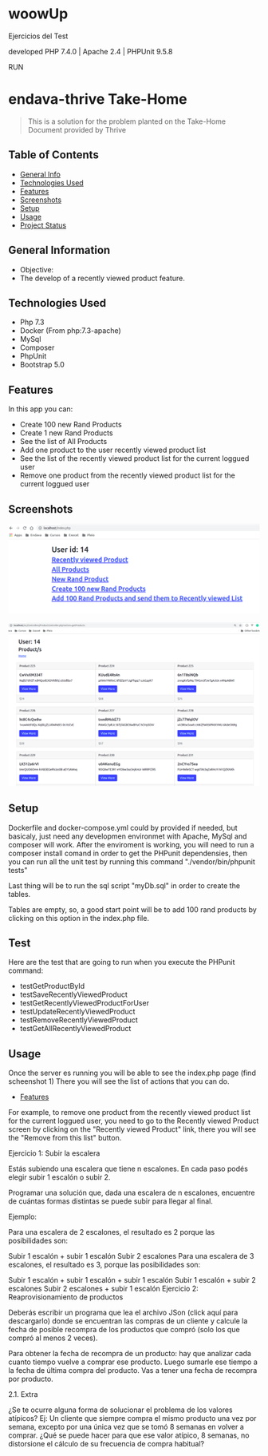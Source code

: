 # woowUp
Ejercicios del Test

developed PHP 7.4.0 | Apache 2.4 | PHPUnit 9.5.8

RUN

# endava-thrive Take-Home
> This is a solution for the problem planted on the Take-Home Document provided by Thrive
## Table of Contents
* [General Info](#general-information)
* [Technologies Used](#technologies-used)
* [Features](#features)
* [Screenshots](#screenshots)
* [Setup](#setup)
* [Usage](#usage)
* [Project Status](#project-status)
<!-- * [License](#license) -->
## General Information
- Objective:
- The develop of a recently viewed product feature.  

## Technologies Used
- Php 7.3
- Docker (From php:7.3-apache)
- MySql
- Composer
- PhpUnit
- Bootstrap 5.0

## Features
In this app you can:
- Create 100 new Rand Products
- Create 1 new Rand Products
- See the list of All Products
- Add one product to the user recently viewed product list
- See the list of the recently viewed product list for the current loggued user
- Remove one product from the recently viewed product list for the current loggued user


## Screenshots
![Screenshot 1](https://raw.githubusercontent.com/morimartin14/endava-thrive/master/assets/img/screenshots/1.png)

![Screenshot 2](https://raw.githubusercontent.com/morimartin14/endava-thrive/master/assets/img/screenshots/2.png)

## Setup
Dockerfile and docker-compose.yml could by provided if needed, but basicaly, just need any developmen environmet with Apache, MySql and composer will work.
After the enviroment is working, you will need to run a composer install comand in order to get the PHPunit dependensies, then you can run all the unit
test by running this command "./vendor/bin/phpunit tests"

Last thing will be to run the sql script "myDb.sql" in order to create the tables.

Tables are empty, so, a good start point will be to add 100 rand products by clicking on this option in the index.php file.

## Test
Here are the test that are going to run when you execute the PHPunit command:
- testGetProductById
- testSaveRecentlyViewedProduct
- testGetRecentlyViewedProductForUser
- testUpdateRecentlyViewedProduct
- testRemoveRecentlyViewedProduct
- testGetAllRecentlyViewedProduct

## Usage
Once the server es running you will be able to see the index.php page (find scheenshot 1)
There you will see the list of actions that you can do.
* [Features](#features)

For example, to remove one product from the recently viewed product list for the current loggued user, you need to go to the Recently viewed Product screen by
clicking on the "Recently viewed Product" link, there you will see the "Remove from this list" button.


Ejercicio 1: Subir la escalera

Estás subiendo una escalera que tiene n escalones. En cada paso podés elegir subir 1 escalón o subir 2.

Programar una solución que, dada una escalera de n escalones, encuentre de cuántas formas distintas se puede subir para llegar al final.

Ejemplo:

Para una escalera de 2 escalones, el resultado es 2 porque las posibilidades son:

Subir 1 escalón + subir 1 escalón
Subir 2 escalones
Para una escalera de 3 escalones, el resultado es 3, porque las posibilidades son:

Subir 1 escalón + subir 1 escalón + subir 1 escalón
Subir 1 escalón + subir 2 escalones
Subir 2 escalones + subir 1 escalón
Ejercicio 2: Reaprovisionamiento de productos

Deberás escribir un programa que lea el archivo JSon (click aquí para descargarlo) donde se encuentran las compras de un cliente y calcule la fecha de posible recompra de los productos que compró (solo los que compró al menos 2 veces).

Para obtener la fecha de recompra de un producto: hay que analizar cada cuanto tiempo vuelve a comprar ese producto. Luego sumarle ese tiempo a la fecha de última compra del producto. Vas a tener una fecha de recompra por producto.

2.1. Extra

¿Se te ocurre alguna forma de solucionar el problema de los valores atípicos? Ej: Un cliente que siempre compra el mismo producto una vez por semana, excepto por una única vez que se tomó 8 semanas en volver a comprar. ¿Qué se puede hacer para que ese valor atípico, 8 semanas, no distorsione el cálculo de su frecuencia de compra habitual?
